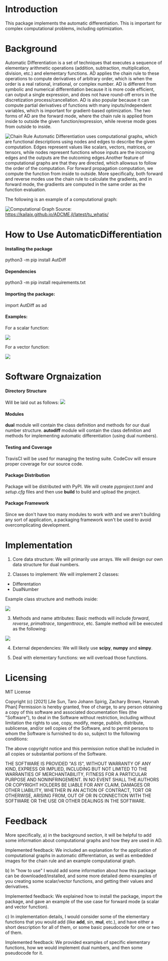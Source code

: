 # Introduction

This package implements the automatic differentiation. This is important for complex computational problems, including optimization. 

# Background 

Automatic Differentiation is a set of techniques that executes a sequence of elementary arithmetic operations (addition, subtraction, multiplication, division, etc.) and elementary functions. AD applies the chain rule to these operations to compute derivatives of arbitrary order, which is when the order is a real rational, irrational, or complex number. AD is different from symbolic and numerical differentiation because it is more code efficient, can output a single expression, and does not have round-off errors in the discretization process/cancellation. AD is also popular because it can compute partial derivatives of functions with many inputs/independent variables, which is important for gradient-based optimization. The two forms of AD are the forward mode, where the chain rule is applied from inside to outside the given function/expression, while reverse mode goes from outside to inside.

![Chain Rule](https://github.com/cs107-anonymous-cats/cs107-FinalProject/tree/main/docs/chain_rule.png)
Automatic Differentiation uses computational graphs, which are functional descriptions using nodes and edges to describe the given computation. Edges represent values like scalars, vectors, matrices, or tensors, while nodes represent functions whose inputs are the incoming edges and the outputs are the outcoming edges.Another feature of computational graphs are that they are directed, which allowsus to follow the order of the computation. For forward propagation computation, we compute the function from inside to outside. More specifically, both forward and reverse modes use the chain rule to calculate the gradients, and in forward mode, the gradients are computed in the same order as the function evaluation. 

The following is an example of a computational graph:

![Computational Graph](https://github.com/cs107-anonymous-cats/cs107-FinalProject/tree/main/docs/comp_graph.png)
Source: https://kailaix.github.io/ADCME.jl/latest/tu_whatis/


# How to Use AutomaticDifferentiation

#### Installing the package

python3 -m pip install AutDiff

#### Dependencies 

python3 -m pip install requirements.txt

#### Importing the package: 

import AutDiff as ad

#### Examples:

For a scalar function: 

![](HowtoUse1_scalar.png)

For a vector function:

![](HowtoUse2_vector.png)

# Software Orgnaization

#### Directory Structure
Will be laid out as follows: 
![](directory_structure.png)

#### Modules
**dual** module will contain the class definition and methods for our dual number structure.
**autodiff** module will contain the class definition and methods for implementing automatic differentiation (using dual numbers).
 
#### Testing and Coverage
TravisCI will be used for managing the testing suite. CodeCov will ensure proper coverage for our source code.

#### Package Distribution
Package will be distributed with PyPI. We will create *pyproject.toml* and *setup.cfg* files and then use **build** to build and upload the project.

#### Package Framework
Since we don't have too many modules to work with and we aren't building any sort of application, a packaging framework won't be used to avoid overcomplicating development.

# Implementation 

1. Core data structure: 
We will primarily use arrays. We will design our own data structure for dual numbers. 

2. Classes to implement: 
We will implement 2 classes: 
- Differentation 
- DualNumber

Example class structure and methods inside:

![](autodiff.png)

3. Methods and name attributes: 
Basic methods will include *forward*, *reverse*, *primaltrace*, *tangenttrace*, etc.
Sample method will be executed as the following:

![](add_method.png)

 
4. External dependencies: 
We will likely use **scipy**, **numpy** and **simpy**. 

5. Deal with elementary functions: we will overload those functions. 


# Licensing

MIT License

Copyright (c) [2021] [Jie Sun, Taro Johann Spirig, Zachary Brown, Hannah Phan] 
Permission is hereby granted, free of charge, to any person obtaining a copy
of this software and associated documentation files (the "Software"), to deal
in the Software without restriction, including without limitation the rights
to use, copy, modify, merge, publish, distribute, sublicense, and/or sell
copies of the Software, and to permit persons to whom the Software is
furnished to do so, subject to the following conditions:

The above copyright notice and this permission notice shall be included in all
copies or substantial portions of the Software.

THE SOFTWARE IS PROVIDED "AS IS", WITHOUT WARRANTY OF ANY KIND, EXPRESS OR
IMPLIED, INCLUDING BUT NOT LIMITED TO THE WARRANTIES OF MERCHANTABILITY,
FITNESS FOR A PARTICULAR PURPOSE AND NONINFRINGEMENT. IN NO EVENT SHALL THE
AUTHORS OR COPYRIGHT HOLDERS BE LIABLE FOR ANY CLAIM, DAMAGES OR OTHER
LIABILITY, WHETHER IN AN ACTION OF CONTRACT, TORT OR OTHERWISE, ARISING FROM,
OUT OF OR IN CONNECTION WITH THE SOFTWARE OR THE USE OR OTHER DEALINGS IN THE
SOFTWARE.

# Feedback
More specifically, 
a) in the background section, it will be helpful to add some information about computational graphs and how they are used in AD. 

Implemented feedback: We included an explanation for the application of computational graphs in automatic differentiation, as well as embedded images for the chain rule and an example computational graph.

b) In "how to use" I would add some information about how this package can be downloaded/installed, and some more detailed demo examples of you creating some scalar/vector functions, and getting their values and derivatives. 

Implemented feedback: We explained how to install the package, import the package, and gave an example of the use case for forward mode (a scalar and vector function).

c) In implementation details, I would consider some of the elementary functions that you would add (like __add__, sin, __mul__, etc.), and have either a short description for all of them, or some basic pseudocode for one or two of them.

Implemented feedback: We provided examples of specific elementary functions, how we would implement dual numbers, and then some pseudocode for it. 
